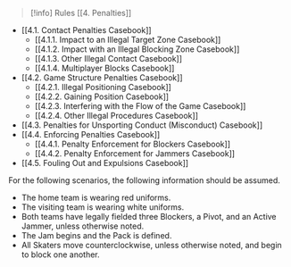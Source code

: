 > [!info] Rules
> [[4. Penalties]]

- [[4.1. Contact Penalties Casebook]]
	- [[4.1.1. Impact to an Illegal Target Zone Casebook]]
	- [[4.1.2. Impact with an Illegal Blocking Zone Casebook]]
	- [[4.1.3. Other Illegal Contact Casebook]]
	- [[4.1.4. Multiplayer Blocks Casebook]]
- [[4.2. Game Structure Penalties Casebook]]
	- [[4.2.1. Illegal Positioning Casebook]]
	- [[4.2.2. Gaining Position Casebook]]
	- [[4.2.3. Interfering with the Flow of the Game Casebook]]
	- [[4.2.4. Other Illegal Procedures Casebook]]
- [[4.3. Penalties for Unsporting Conduct (Misconduct) Casebook]]
- [[4.4. Enforcing Penalties Casebook]]
	- [[4.4.1. Penalty Enforcement for Blockers Casebook]]
	- [[4.4.2. Penalty Enforcement for Jammers Casebook]]
- [[4.5. Fouling Out and Expulsions Casebook]]

For the following scenarios, the following information should be assumed.
- The home team is wearing red uniforms.
- The visiting team is wearing white uniforms.
- Both teams have legally fielded three Blockers, a Pivot, and an Active Jammer, unless otherwise noted.
- The Jam begins and the Pack is defined.
- All Skaters move counterclockwise, unless otherwise noted, and begin to block one another.